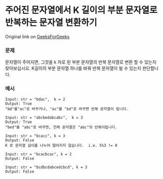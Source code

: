 # 주어진 문자열에서 K 길이의 부분 문자열로 반복하는 문자열 변환하기

Original link on [GeeksForGeeks](http://www.geeksforgeeks.org/convert-string-repetition-substring-k-length)

### 문제

문자열이 주어지면, 그것을 k 자로 된 부분 문자열의 반복 문자열로 변환 할 수 있는지 찾아보십시오. 
 K길이의 부분 문자열 하나를 바꿔 반복 문자열이 될 수 있는지 판단합니다.

### 예시
```
Input: str = "bdac",  k = 2
Output: True
"bd"를"ac"로 바꾸거나, "ac"를 "bd"로 바꾸면 반복 문자열이 됩니다.
 
Input: str = "abcbedabcabc",  k = 3
Output: True
"bed"를 "abc"로 바꾸면, 전체 문자열은 "abc"의 반복이됩니다.
 
Input: str = "bcacc", k = 3
Output: False
K 로 문자열 길이를 나누어 떨어지지 않습니다.  i.e. 5%3 != 0
 
Input: str = "bcacbcac", k = 2
Output: False
 
Input: str = "bcdbcdabcedcbcd", k = 3
Output: False

```